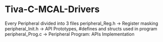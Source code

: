 # Tiva-C-MCAL-Drivers
Every Peripheral divided into 3 files 
peripheral_Reg.h   ->  Register masking 
peripheral_Init.h  ->  API Prototypes, #defines and structs used in program
peripheral_Prog.c  ->  Peripheral Program: APIs Implementation
